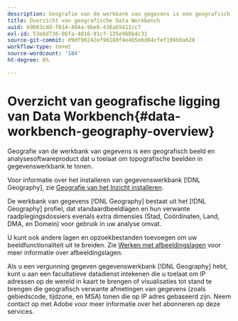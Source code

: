 ```yaml
---
description: Geografie van de werkbank van gegevens is een geografisch beeld en analysesoftwareproduct dat u toelaat om topografische beelden in gegevenswerkbank te tonen.
title: Overzicht van geografische Data Workbench
uuid: 69003cdd-f814-494a-9be8-438a65411cc7
exl-id: 53e0d736-86fa-4816-91c7-135e9b8b4c31
source-git-commit: d9df90242ef96188f4e4b5e6d04cfef196b0a628
workflow-type: tm+mt
source-wordcount: '184'
ht-degree: 0%

---
```


# Overzicht van geografische ligging van Data Workbench{#data-workbench-geography-overview}

Geografie van de werkbank van gegevens is een geografisch beeld en analysesoftwareproduct dat u toelaat om topografische beelden in gegevenswerkbank te tonen.

Voor informatie over het installeren van gegevenswerkbank [!DNL Geography], zie [Geografie van het Inzicht installeren](../../home/c-geo-oview/c-inst-geo/c-inst-geo.md).

De werkbank van gegevens [!DNL Geography] bestaat uit het [!DNL Geography] profiel, dat standaardbeeldlagen en hun verwante raadplegingsdossiers evenals extra dimensies (Stad, Coördinaten, Land, DMA, en Domein) voor gebruik in uw analyse omvat.

U kunt ook andere lagen en opzoekbestanden toevoegen om uw beeldfunctionaliteit uit te breiden. Zie [Werken met afbeeldingslagen](https://docs.adobe.com/content/help/en/data-workbench/using/client/imagery-layers/c-ustd-img-layers.html) voor meer informatie over afbeeldingslagen.

Als u een vergunning gegeven gegevenswerkbank [!DNL Geography] hebt, kunt u aan een facultatieve datadienst intekenen die u toelaat om IP adressen op de wereld in kaart te brengen of visualisaties tot stand te brengen die geografisch verwante afmetingen van gegevens (zoals gebiedscode, tijdzone, en MSA) tonen die op IP adres gebaseerd zijn. Neem contact op met Adobe voor meer informatie over het abonneren op deze services.
